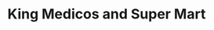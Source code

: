 ---
title: "King Medicos and Super Mart"
url: /karachi/king-medicos-and-super-mart/
shop: Sanitätshaus
---